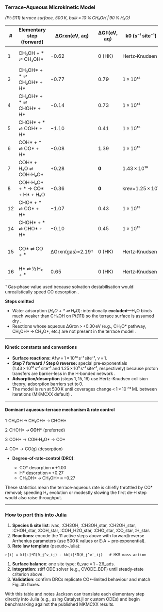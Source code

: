 ### **Terrace‑Aqueous Microkinetic Model**





*(Pt‑(111) terrace surface, 500 K, bulk = 10 % CH₃OH | 90 % H₂O)*

| **#** | **Elementary step (forward)** | **ΔGrxn(eV, aq)** | **ΔG‡(eV, aq)** | **k0** **(s⁻¹ site⁻¹)** | **Notes / status**                  |
| ----- | ----------------------------- | ----------------- | --------------- | ----------------------- | ----------------------------------- |
| 1     | CH₃OH + * ⇌ CH₃OH*            | −0.62             | 0 (HK)          | Hertz‑Knudsen           | Adsorption only; no barrier         |
| 3     | CH₃OH* + * ⇌ CH₂OH* + H*      | −0.77             | 0.79            | 1 × 10¹³                | Included                            |
| 4     | CH₂OH* + * ⇌ CHOH* + H*       | −0.14             | 0.73            | 1 × 10¹³                | Included                            |
| 5     | CHOH* + * ⇌ COH* + H*         | −1.10             | 0.41            | 1 × 10¹³                | Included                            |
| 6     | COH* + * ⇌ CO* + H*           | −0.08             | 1.39            | 1 × 10¹³                | Included                            |
| 7     | COH* + H₂O ⇌ COH‑H₂O*         | +0.28             | **0**           | 1.43 × 10¹⁰             | H₂O‑assisted step; barrier set to 0 |
| 8     | COH‑H₂O* + * → CO* + H* + H₂O | −0.36             | **0**           | krev=1.25 × 10⁹         | Completes H₂O‑mediated de‑H         |
| 12    | CHO* + * ⇌ CO* + H*           | −1.07             | 0.43            | 1 × 10¹³                | Included                            |
| 14    | CHOH* + * ⇌ CHO* + H*         | −0.10             | 0.45            | 1 × 10¹³                | Included                            |
| 15    | CO* ⇌ CO + *                  | ΔGrxn(gas)=2.19†  | 0 (HK)          | Hertz‑Knudsen           | CO desorption kept (rate‑limiting)  |
| 16    | H* ⇌ ½ H₂ + *                 | 0.65              | 0 (HK)          | Hertz‑Knudsen           | H₂ desorption                       |

† Gas‑phase value used because solvation destabilisation would unrealistically speed CO desorption .



**Steps omitted**



- Water adsorption (*H₂O + \* ⇌ H₂O*): intentionally **excluded**—H₂O binds much weaker than CH₃OH on Pt(111) so the terrace surface is assumed dry .
- Reactions whose aqueous ΔGrxn > +0.30 eV (e.g., CH₃O* pathway, CH₂OH* → CH₂O*, etc.) are not present in the terrace model .





------





#### **Kinetic constants and conventions**





- **Surface reactions:** Afw = 1 × 10¹³ s⁻¹ site⁻¹, ν = 1.
- **Step 7 forward / Step 8 reverse:** special pre‑exponentials (1.43 × 10¹⁰ s⁻¹ site⁻¹ and 1.25 × 10⁹ s⁻¹ site⁻¹, respectively) because proton transfers are barrier‑less in the H‑bonded network .
- **Adsorption/desorption** (steps 1, 15, 16) use Hertz–Knudsen collision theory; adsorption barriers set to 0.
- The model is run at 500 K until coverages change < 1 × 10⁻¹² ML between iterations (MKMCXX default) .





------





#### **Dominant aqueous‑terrace mechanism & rate control**





1  CH₃OH → CH₂OH* → CHOH*

2  CHOH* → **COH*** (preferred)

3  COH* → COH‑H₂O* → CO*

4  CO* → CO(g) (desorption)



- **Degree‑of‑rate‑control (DRC)**:

  

  - CO* desorption ≈ +1.00
  - H* desorption ≈ +0.27
  - CH₃OH* → CH₂OH* ≈ −0.27 

  





These statistics mean the terrace‑aqueous rate is chiefly throttled by CO* removal; speeding H₂ evolution or modestly slowing the first de‑H step would also raise throughput.



------





### **How to port this into Julia**





1. **Species & site list**: :vac, :CH3OH, :CH3OH_star, :CH2OH_star, :CHOH_star, :COH_star, :COH_H2O_star, :CHO_star, :CO_star, :H_star.
2. **Reactions**: encode the 11 active steps above with forward/reverse Arrhenius parameters (use 500 K values or E‑A + pre‑exponential).
3. **Rate law template** (pseudo‑Julia):



```
r[i] = kf[i]*Π(θ_j^ν_ij) - kb[i]*Π(θ_j^ν'_ij)   # MKM mass‑action
```



1. **Surface balance**: one site type; θ_vac = 1 – Σθ_ads.
2. **Integration**: stiff ODE solver (e.g., CVODE_BDF) until steady‑state criterion above.
3. **Validation**: confirm DRCs replicate CO*‑limited behaviour and match Fig. 4b fluxes.





With this table and notes Jackson can translate each elementary step directly into Julia (e.g., using Catalyst.jl or custom ODEs) and begin benchmarking against the published MKMCXX results.
